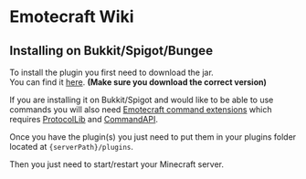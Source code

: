# Emotecraft Wiki

## Installing on Bukkit/Spigot/Bungee

To install the plugin you first need to download the jar.\
You can find it [here](%downloads). **(Make sure you download the correct version)**

If you are installing it on Bukkit/Spigot and would like to be able to use commands you will also need [Emotecraft command extensions](https://dev.bukkit.org/projects/emotecraft-command-extension/files) which requires [ProtocolLib](https://dev.bukkit.org/projects/protocollib/files) and [CommandAPI](https://www.spigotmc.org/resources/api-commandapi-1-13-1-19-2.62353/).

Once you have the plugin(s) you just need to put them in your plugins folder located at `{serverPath}/plugins`.

Then you just need to start/restart your Minecraft server.
